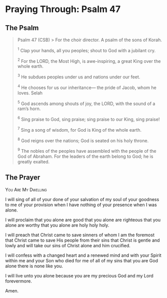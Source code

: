 # Praying Through: Psalm 47

## The Psalm

>Psalm 47 (CSB)  >
><sup></sup> For the choir director. A psalm of the sons of Korah. 
>
><sup>1</sup> Clap your hands, all you peoples; shout to God with a jubilant cry. 
>
><sup>2</sup> For the LORD, the Most High, is awe-inspiring, a great King over the whole earth. 
>
><sup>3</sup> He subdues peoples under us and nations under our feet. 
>
><sup>4</sup> He chooses for us our inheritance— the pride of Jacob, whom he loves. Selah 
>
><sup>5</sup> God ascends among shouts of joy, the LORD, with the sound of a ram’s horn. 
>
><sup>6</sup> Sing praise to God, sing praise; sing praise to our King, sing praise! 
>
><sup>7</sup> Sing a song of wisdom, for God is King of the whole earth. 
>
><sup>8</sup> God reigns over the nations; God is seated on his holy throne. 
>
><sup>9</sup> The nobles of the peoples have assembled with the people of the God of Abraham. For the leaders of the earth belong to God; he is greatly exalted.

## The Prayer

<div style="font-variant: small-caps;">
You Are My Dwelling
</div>


I will sing
  of all of your done
  of your salvation of my soul
  of your goodness to me
  of your provision when I have nothing
  of your presence when I was alone.

I will proclaim
  that you alone are good
  that you alone are righteous
  that you alone are worthy
  that you alone are holy
  holy
  holy.

I will preach
  that Christ came to save sinners
  of whom I am the foremost
  that Christ came to save His people
  from their sins
  that Christ is gentle and lowly
  and will take our sins
  of Christ alone
  and him crucified.

I will confess
  with a changed heart
  and a renewed mind
  and with your Spirit within me
  and your Son who died for me
  of all of my sins
  that you are God alone
  there is none like you.

I will live
  unto you alone
  because you are my precious God
  and my Lord
  forevermore.

Amen.
